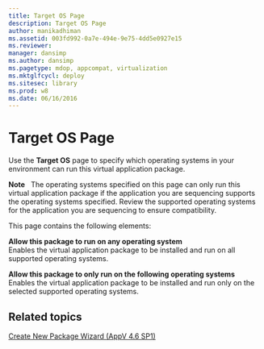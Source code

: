 ```yaml
---
title: Target OS Page
description: Target OS Page
author: manikadhiman
ms.assetid: 003fd992-0a7e-494e-9e75-4dd5e0927e15
ms.reviewer: 
manager: dansimp
ms.author: dansimp
ms.pagetype: mdop, appcompat, virtualization
ms.mktglfcycl: deploy
ms.sitesec: library
ms.prod: w8
ms.date: 06/16/2016
---
```



# Target OS Page


Use the **Target OS** page to specify which operating systems in your environment can run this virtual application package.

**Note**  
The operating systems specified on this page can only run this virtual application package if the application you are sequencing supports the operating systems specified. Review the supported operating systems for the application you are sequencing to ensure compatibility.

 

This page contains the following elements:

<a href="" id="allow-this-package-to-run-on-any-operating-system"></a>**Allow this package to run on any operating system**  
Enables the virtual application package to be installed and run on all supported operating systems.

<a href="" id="allow-this-package-to-only-run-on-the-following-operating-systems"></a>**Allow this package to only run on the following operating systems**  
Enables the virtual application package to be installed and run only on the selected supported operating systems.

## Related topics


[Create New Package Wizard (AppV 4.6 SP1)](create-new-package-wizard---appv-46-sp1-.md)

 

 





